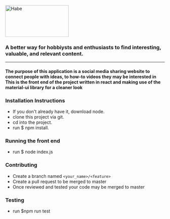 <img src = https://github.com/asfopoo/habe/blob/master/src/Assets/Images/Håbe.svg alt="Habe" width="200" height="100"/>  

### A better way for hobbiysts and enthusiasts to find interesting, valuable, and relevant content.
---  

#### The purpose of this application is a social media sharing website to connect people with ideas, to how-to videos they may be interested in  This is the front end of the project written in react and making use of the material-ui library for a cleaner look

### Installation Instructions
- If you don't already have it, download node.  
- clone this project via git.  
- cd into the project.  
- run $ npm install.    

### Running the front end
- run $ node index.js  

### Contributing
- Create a branch named `<your_name>/<feature>`    
- Create a pull request to be merged to master  
- Once reviewed and tested your code may be merged to master  

### Testing
- run $npm run test
